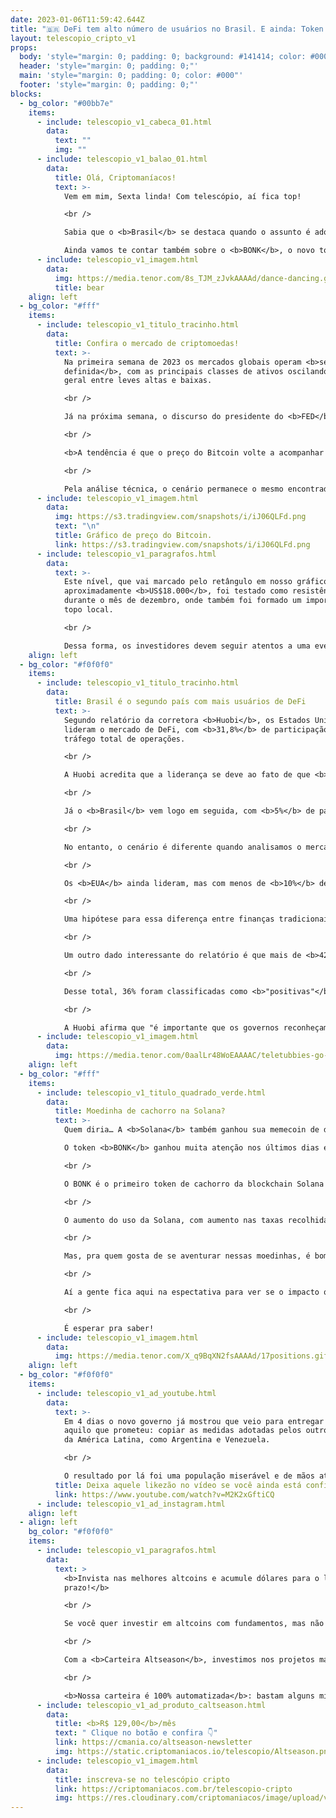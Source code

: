 ```yaml
---
date: 2023-01-06T11:59:42.644Z
title: "🇧🇷 DeFi tem alto número de usuários no Brasil. E ainda: Token BONK 🐶🦴"
layout: telescopio_cripto_v1
props:
  body: 'style="margin: 0; padding: 0; background: #141414; color: #000"'
  header: 'style="margin: 0; padding: 0;"'
  main: 'style="margin: 0; padding: 0; color: #000"'
  footer: 'style="margin: 0; padding: 0;"'
blocks:
  - bg_color: "#00bb7e"
    items:
      - include: telescopio_v1_cabeca_01.html
        data:
          text: ""
          img: ""
      - include: telescopio_v1_balao_01.html
        data:
          title: Olá, Criptomaníacos!
          text: >-
            Vem em mim, Sexta linda! Com telescópio, aí fica top!

            <br />

            Sabia que o <b>Brasil</b> se destaca quando o assunto é adoção <b>Defi</b>?<br/>

            Ainda vamos te contar também sobre o <b>BONK</b>, o novo token de doguinho da  Solana.
      - include: telescopio_v1_imagem.html
        data:
          img: https://media.tenor.com/8s_TJM_zJvkAAAAd/dance-dancing.gif
          title: bear
    align: left
  - bg_color: "#fff"
    items:
      - include: telescopio_v1_titulo_tracinho.html
        data:
          title: Confira o mercado de criptomoedas!
          text: >-
            Na primeira semana de 2023 os mercados globais operam <b>sem direção
            definida</b>, com as principais classes de ativos oscilando de forma
            geral entre leves altas e baixas.

            <br />

            Já na próxima semana, o discurso do presidente do <b>FED</b>, Jerome Powell, bem como os dados de <b>inflação</b> vindos dos EUA e China devem agitar novamente o calendário econômico e adicionar volatilidade para as cotações.

            <br />

            <b>A tendência é que o preço do Bitcoin volte a acompanhar os índices americanos</b>, uma vez que sua correlação de 30 dias com o S&P500 saiu do terreno negativo em novembro e voltou a subir para o patamar de 0.89, próximo do valor máximo de 1.0.

            <br />

            Pela análise técnica, o cenário permanece o mesmo encontrado ao final do ano passado, quando o Bitcoin negociava em tendência de baixa após perder importante nível de suporte.
      - include: telescopio_v1_imagem.html
        data:
          img: https://s3.tradingview.com/snapshots/i/iJ06QLFd.png
          text: "\n"
          title: Gráfico de preço do Bitcoin.
          link: https://s3.tradingview.com/snapshots/i/iJ06QLFd.png
      - include: telescopio_v1_paragrafos.html
        data:
          text: >-
            Este nível, que vai marcado pelo retângulo em nosso gráfico em
            aproximadamente <b>US$18.000</b>, foi testado como resistência
            durante o mês de dezembro, onde também foi formado um importante
            topo local.

            <br />

            Dessa forma, os investidores devem seguir atentos a uma eventual <b>superação dessa região</b> de preços, em busca de sinais de reversão e para que possam voltar a vislumbrar uma retomada da tendência de alta na principal criptomoeda do mercado.
    align: left
  - bg_color: "#f0f0f0"
    items:
      - include: telescopio_v1_titulo_tracinho.html
        data:
          title: Brasil é o segundo país com mais usuários de DeFi
          text: >-
            Segundo relatório da corretora <b>Huobi</b>, os Estados Unidos
            lideram o mercado de DeFi, com <b>31,8%</b> de participação no
            tráfego total de operações. 

            <br />

            A Huobi acredita que a liderança se deve ao fato de que <b>DeFi</b> porque o setor se enraizou no país e houve muito investimento formal em criptomoedas, o que atraiu muitas startups para o Vale do Silício e Nova York.

            <br />

            Já o <b>Brasil</b> vem logo em seguida, com <b>5%</b> de participação no mercado. O motivo pode ser porque o Brasil é o principal mercado de criptomoedas na América do Sul e muitos bancos e empresas de investimento estão oferecendo ou se preparando para oferecer serviços relacionados ao setor. <br />Além disso, o lançamento de <b>ETFs</b> de DeFi  aumentou a conscientização sobre criptomoedas em geral.

            <br />

            No entanto, o cenário é diferente quando analisamos o mercado de finanças centralizadas. 

            <br />

            Os <b>EUA</b> ainda lideram, mas com menos de <b>10%</b> de participação, e são seguidos por Coreia do Sul, Rússia, Turquia, Japão e Ucrânia. <b>O Brasil fica em sétimo lugar</b>, com <b>3% </b>de participação. 

            <br />

            Uma hipótese para essa diferença entre finanças tradicionais e descentralizadas é que os usuários de DeFi são mais profissionais e experientes.

            <br />

            Um outro dado interessante do relatório é que mais de <b>42</b> países adotaram medidas regulatórias ou de orientação para a indústria de criptoativos, incluindo o setor de DeFi, em 2022. 

            <br />

            Desse total, 36% foram classificadas como <b>"positivas"</b> e apoiam o crescimento da indústria, enquanto 32% foram "neutras" e apenas 32% foram <b>"negativas"</b> e restringem o uso de criptomoedas. 

            <br />

            A Huobi afirma que "é importante que os governos reconheçam o valor e o potencial das criptomoedas e encontrem um equilíbrio entre regulamentação e inovação".
      - include: telescopio_v1_imagem.html
        data:
          img: https://media.tenor.com/0aalLr48WoEAAAAC/teletubbies-go-brazil.gif
    align: left
  - bg_color: "#fff"
    items:
      - include: telescopio_v1_titulo_quadrado_verde.html
        data:
          title: Moedinha de cachorro na Solana?
          text: >-
            Quem diria… A <b>Solana</b> também ganhou sua memecoin de doguinho.

            O token <b>BONK</b> ganhou muita atenção nos últimos dias e levou o crédito pela recuperação recente do preço da SOL. 

            <br />

            O BONK é o primeiro token de cachorro da blockchain Solana e foi distribuído em um airdrop para usuários da rede com a missão de remover a economia tóxica dos tokens vinculados à <b>FTX</b>. O airdrop resultou em mais de <b>US$ 20 milhões</b> em volume de negociação.

            <br />

            O aumento do uso da Solana, com aumento nas taxas recolhidas e no número de usuários ativos diários, pode ser um sinal de que a blockchain tem uma chance de prosperar, como o cofundador do Ethereum, Vitalik Buterin, deseja. 

            <br />

            Mas, pra quem gosta de se aventurar nessas moedinhas, é bom estar sempre atento: na manhã do dia 6 de janeiro o preço do ativo já tinha <b>caído mais de 50%</b> nas últimas 24 horas.

            <br />

            Aí a gente fica aqui na espectativa para ver se o impacto que o BONK causou na rede vai ser o suficiente para uma melhora de cenário de médio prazo ou se esses hypes estão durando cada vez menos tempo… 

            <br />

            É esperar pra saber!
      - include: telescopio_v1_imagem.html
        data:
          img: https://media.tenor.com/X_q9BqXN2fsAAAAd/17positions.gif
    align: left
  - bg_color: "#f0f0f0"
    items:
      - include: telescopio_v1_ad_youtube.html
        data:
          text: >-
            Em 4 dias o novo governo já mostrou que veio para entregar tudo
            aquilo que prometeu: copiar as medidas adotadas pelos outros países
            da América Latina, como Argentina e Venezuela. 

            <br />

            O resultado por lá foi uma população miserável e de mãos atadas. Não espere pelo pior... PROTEJA-SE! 
          title: Deixa aquele likezão no vídeo se você ainda está confiante no BTC!
          link: https://www.youtube.com/watch?v=M2K2xGftiCQ
      - include: telescopio_v1_ad_instagram.html
    align: left
  - align: left
    bg_color: "#f0f0f0"
    items:
      - include: telescopio_v1_paragrafos.html
        data:
          text: >
            <b>Invista nas melhores altcoins e acumule dólares para o longo
            prazo!</b>

            <br />

            Se você quer investir em altcoins com fundamentos, mas não sabe como avaliar os projetos e não consegue acertar os preços de entrada, temos a solução pra você.

            <br />

            Com a <b>Carteira Altseason</b>, investimos nos projetos mais promissores para o longo prazo, como Ethereum, Aave, Polygon e outros, aproveitando os melhores preços!

            <br />

            <b>Nossa carteira é 100% automatizada</b>: bastam alguns minutos para configurá-la e deixá-la rebalancear os seus ativos — não temos acesso aos seus fundos, podemos apenas rebalancear o seu portfólio.
      - include: telescopio_v1_ad_produto_caltseason.html
        data:
          title: <b>R$ 129,00</b>/mês
          text: " Clique no botão e confira 👇"
          link: https://cmania.co/altseason-newsletter
          img: https://static.criptomaniacos.io/telescopio/Altseason.png
      - include: telescopio_v1_imagem.html
        data:
          title: inscreva-se no telescópio cripto
          link: https://criptomaniacos.com.br/telescopio-cripto
          img: https://res.cloudinary.com/criptomaniacos/image/upload/v1662133224/telescopio/inscreva-se-telescopio.png
---
```

